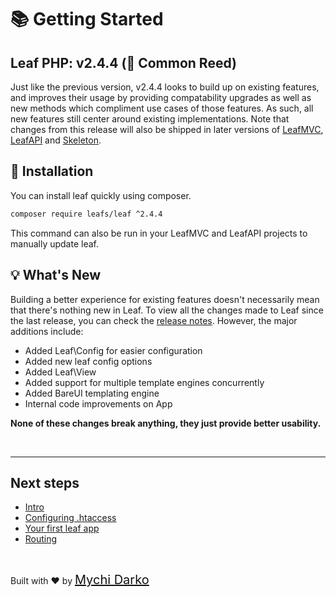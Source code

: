 # 📚 Getting Started

## Leaf PHP: v2.4.4 (🎋 Common Reed)

Just like the previous version, v2.4.4 looks to build up on existing features, and improves their usage by providing compatability upgrades as well as new methods which compliment use cases of those features. As such, all new features still center around existing implementations. Note that changes from this release will also be shipped in later versions of [LeafMVC](/leaf-mvc/), [LeafAPI](/leaf-api/) and [Skeleton](/skeleton/).

## 📁 Installation

You can install leaf quickly using composer.

```bash
composer require leafs/leaf ^2.4.4
```

This command can also be run in your LeafMVC and LeafAPI projects to manually update leaf.

## 💡 What's New

Building a better experience for existing features doesn't necessarily mean that there's nothing new in Leaf. To view all the changes made to Leaf since the last release, you can check the [release notes](https://github.com/leafsphp/leaf/releases/tag/v2.4.4). However, the major additions include:

- Added Leaf\Config for easier configuration
- Added new leaf config options
- Added Leaf\View
- Added support for multiple template engines concurrently
- Added BareUI templating engine
- Internal code improvements on App

**None of these changes break anything, they just provide better usability.**

<br>
<hr>

## Next steps

- [Intro](leaf/v/2.4.4/intro/)
- [Configuring .htaccess](leaf/v/2.4.4/intro/htaccess)
- [Your first leaf app](leaf/v/2.4.4/intro/first)
- [Routing](leaf/v/2.4.4/routing/)

<br>

Built with ❤ by <a href="https://mychi.netlify.app" style="font-size: 20px; color: #111;" target="_blank">Mychi Darko</a>
